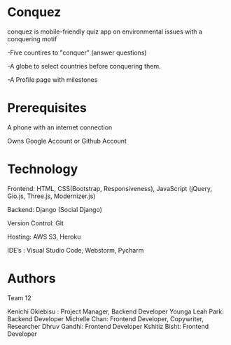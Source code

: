 # Conquez
conquez is mobile-friendly quiz app on environmental issues with a conquering motif

-Five countires to "conquer" (answer questions)

-A globe to select countries before conquering them.

-A Profile page with milestones 

# Prerequisites 
A phone with an internet connection

Owns Google Account or Github Account

# Technology
Frontend: HTML, CSS(Bootstrap, Responsiveness),  JavaScript (jQuery, Gio.js, Three.js, Modernizer.js)

Backend: Django (Social Django)

Version Control: Git

Hosting: AWS S3, Heroku

IDE’s : Visual Studio Code, Webstorm, Pycharm

# Authors
Team 12

Kenichi Okiebisu : Project Manager, Backend Developer
Younga Leah Park: Backend Developer
Michelle Chan: Frontend Developer, Copywriter, Researcher 
Dhruv Gandhi: Frontend Developer
Kshitiz Bisht: Frontend Developer
